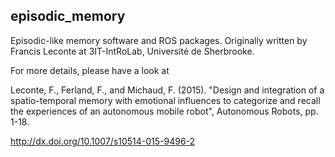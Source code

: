 episodic_memory
---------------

Episodic-like memory software and ROS packages.
Originally written by Francis Leconte at 3IT-IntRoLab, Université de Sherbrooke.

For more details, please have a look at

Leconte, F., Ferland, F., and Michaud, F. (2015). "Design and integration of a
spatio-temporal memory with emotional influences to categorize and recall the
experiences of an autonomous mobile robot", Autonomous Robots, pp. 1-18.

<http://dx.doi.org/10.1007/s10514-015-9496-2>
